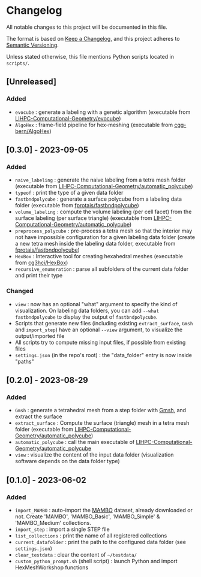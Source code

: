 # Changelog

All notable changes to this project will be documented in this file.

The format is based on [Keep a Changelog](https://keepachangelog.com/en/1.0.0/),
and this project adheres to [Semantic Versioning](https://semver.org/spec/v2.0.0.html).

Unless stated otherwise, this file mentions Python scripts located in `scripts/`.


## [Unreleased]

### Added

- `evocube` : generate a labeling with a genetic algorithm (executable from [LIHPC-Computational-Geometry/evocube](https://github.com/LIHPC-Computational-Geometry/evocube))
- `AlgoHex` : frame-field pipeline for hex-meshing (executable from [cgg-bern/AlgoHex](https://github.com/cgg-bern/AlgoHex))

## [0.3.0] - 2023-09-05

### Added

- `naive_labeling` : generate the naive labeling from a tetra mesh folder (executable from [LIHPC-Computational-Geometry/automatic_polycube](https://github.com/LIHPC-Computational-Geometry/automatic_polycube))
- `typeof` : print the type of a given data folder
- `fastbndpolycube` : generate a surface polycube from a labeling data folder (executable from [fprotais/fastbndpolycube](https://github.com/fprotais/fastbndpolycube))
- `volume_labeling` : compute the volume labeling (per cell facet) from the surface labeling (per surface triangle) (executable from [LIHPC-Computational-Geometry/automatic_polycube](https://github.com/LIHPC-Computational-Geometry/automatic_polycube))
- `preprocess_polycube` : pre-process a tetra mesh so that the interior may not have impossible configuration for a given labeling data folder (create a new tetra mesh inside the labeling data folder, executable from [fprotais/fastbndpolycube](https://github.com/fprotais/fastbndpolycube))
- `HexBox` : Interactive tool for creating hexahedral meshes (executable from [cg3hci/HexBox](https://github.com/cg3hci/HexBox))
- `recursive_enumeration` : parse all subfolders of the current data folder and print their type

### Changed

- `view` : now has an optional "what" argument to specify the kind of visualization. On labeling data folders, you can add `--what fastbndpolycube` to display the output of `fastbndpolycube`.
- Scripts that generate new files (including existing `extract_surface`, `Gmsh` and `import_step`) have an optional `--view` argument, to visualize the output/imported file
- All scripts try to compute missing input files, if possible from existing files
- `settings.json` (in the repo's root) : the "data_folder" entry is now inside "paths"

## [0.2.0] - 2023-08-29

### Added

- `Gmsh` : generate a tetrahedral mesh from a step folder with [Gmsh](https://gmsh.info/), and extract the surface
- `extract_surface` : Compute the surface (triangle) mesh in a tetra mesh folder (executable from [LIHPC-Computational-Geometry/automatic_polycube](https://github.com/LIHPC-Computational-Geometry/automatic_polycube))
- `automatic_polycube` : call the main executable of [LIHPC-Computational-Geometry/automatic_polycube](https://github.com/LIHPC-Computational-Geometry/automatic_polycube)
- `view` : visualize the content of the input data folder (visualization software depends on the data folder type)

## [0.1.0] - 2023-06-02

### Added

- `import_MAMBO` : auto-import the [MAMBO](https://gitlab.com/franck.ledoux/mambo) dataset, already downloaded or not. Create 'MAMBO', 'MAMBO_Basic', 'MAMBO_Simple' & 'MAMBO_Medium' collections.
- `import_step` : import a single STEP file
- `list_collections` : print the name of all registered collections
- `current_datafolder` : print the path to the configured data folder (see `settings.json`)
- `clear_testdata` : clear the content of `~/testdata/`
- `custom_python_prompt.sh` (shell script) : launch Python and import HexMeshWorkshop functions